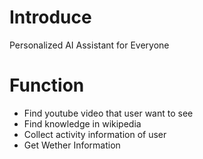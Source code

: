 # Introduce
Personalized AI Assistant for Everyone

# Function
* Find youtube video that user want to see
* Find knowledge in wikipedia
* Collect activity information of user
* Get Wether Information
